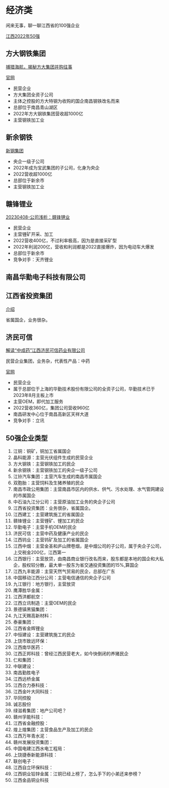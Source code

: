 # 经济类

闲来无事，聊一聊江西省的100强企业

[江西2022年50强](![50强.png](./img/50强.png))

## 方大钢铁集团

[捕猎海航，揭秘方大集团并购往事](https://mp.weixin.qq.com/s/WhkuVrTfITVdM-_sqisDKA)

[官网](http://www.jxfangda-steels.com/index/about/id/1.html)

- 民营企业
- 方大集团全资子公司
- 主体之控股的方大特钢为收购的国企南昌钢铁改名而来
- 总部位于南昌青山湖区
- 2022年方大钢铁集团营收超1000亿
- 主营钢铁加工业

## 新余钢铁
[新钢集团](https://www.xinsteel.com.cn/Investor/info.html)
- 央企一级子公司
- 2022年成为宝武集团的子公司，化身为央企
- 2022营收超1000亿
- 总部位于新余市
- 主营钢铁加工业

## 赣锋锂业

[20230408-公司浅析：赣锋锂业](https://mp.weixin.qq.com/s/nNFIMYfYbhYH3vL-fFkWCQ)

- 民营企业
- 主营锂矿开采、加工
- 2022营收400亿，不过利率极高，因为是直接采矿型
- 2022年利润200亿，营收和利润都是2022直接爆炸，因为电动车大爆发
- 总部位于新余市
- 竞争对手：天齐锂业

## 南昌华勤电子科技有限公司

## 江西省投资集团
[介绍](https://mp.weixin.qq.com/s/ZD6TZon1h9hUTqpHZZZ7-g)

省属国企，业务很杂。

## 济民可信

[解读“中成药”江西济民可信药业有限公司](https://mp.weixin.qq.com/s/umWJlSG2MBe-1mq-CGggPg)

民营企业集团，业务杂，代表性产品：中药

[官网](https://www.huaqin.com/about/company)

- 民营企业
- 属于总部位于上海的华勤技术股份有限公司的全资子公司，华勤技术已于2023年8月主板上市
- 主营OEM，即代加工服务
- 2022营收360亿，集团公司营收960亿
- 南昌研发中心位于南昌高新区天祥大道
- 竞争对手：立讯

## 50强企业类型

1. 江铜：铜矿，铜加工省属国企
2. 晶科能源：主营光伏组件生成的民营企业
3. 方大钢铁：主营钢铁加工的民企
4. 新余钢铁：主营钢铁加工的央企一级子公司
5. 江铃汽车集团：主营汽车生成的南昌市属国企
6. 双胞胎：主营饲料及生猪养殖的民企
7. 南昌市政公用集团：主营南昌市区内的供水、供气、污水处理、水气管网建设的市属国企
8. 中石油九江分公司：主营原油加工业务的央企子公司
9. 江西省投资集团：业务很杂，省属国企。
10. 江西建工：主营建筑施工的省属国企
11. 赣锋锂业：主营锂矿、锂加工的民企
12. 华勤电子：主营手机OEM的民企
13. 济民可信：主营中药及健康产业的民企
14. 江西钨业：主营钨矿及加工的省属国企
15. 江西中烟：主营金圣和庐山牌卷烟，是中烟公司的子公司，属于央企子公司，上交税金200亿，江西第一
16. 江西银行：主营放贷，由南昌商业银行改名而来，股东都是本地的国企和大私企，股权较分散，最大单一股东为省交通投资集团的15%,算国企
17. 江西九丰能源：主营天然气贸易的民企，总部在广东
18. 中国移动江西分公司：主营电信通信的央企子公司
19. 九江银行：地方银行，主营放贷
20. 鹰潭胜华金属：
21. 江西洪都航空：
22. 江西立讯制造：主营OEM的民企
23. 景德镇黑猫集团：
24. 九江天赐高新材料：
25. 泰豪集团：
26. 江西省金辉锂业
27. 中恒建设：主营建筑施工的民企
28. 上饶市致远环保：
29. 江西南华医药：
30. 江西正邦科技：曾经江西民营老大，如今快倒闭的养猪民企
31. 仁和集团：
32. 中联建设：
33. 南昌勤胜电子
34. 江西远桥金属
35. 江西合力泰科技：
36. 江西金叶大同科技：
37. 华同控股
38. 诚志股份
39. 绿滋肴集团：地产公司吧？
40. 赣州孚能科技：
41. 江西省金融控股：
42. 煌上煌集团：主营食品生产及加工的民企
43. 江西万年青水泥：
44. 赣州发展投资集团：
45. 中国电建江西水电工程局：
46. 上饶捷泰新能源科技：
47. 联创电子：
48. 江西自立环保科技：
49. 江西铜业铅锌金属：江铜已经上榜了，怎么手下的小弟还来参榜？
50. 江西金品铜业科技

